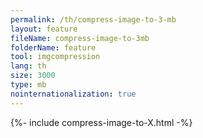 ```yaml
---
permalink: /th/compress-image-to-3-mb
layout: feature
fileName: compress-image-to-3mb
folderName: feature
tool: imgcompression
lang: th
size: 3000
type: mb
nointernationalization: true
---
```

{%- include compress-image-to-X.html -%}       
